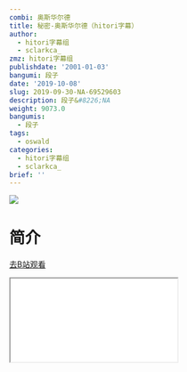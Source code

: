 ```yaml
---
combi: 奥斯华尔德
title: 秘密-奥斯华尔德（hitori字幕）
author:
  - hitori字幕组
  - sclarkca_
zmz: hitori字幕组
publishdate: '2001-01-03'
bangumi: 段子
date: '2019-10-08'
slug: 2019-09-30-NA-69529603
description: 段子&#8226;NA
weight: 9073.0
bangumis:
  - 段子
tags:
  - oswald
categories:
  - hitori字幕组
  - sclarkca_
brief: ''
---
```

![](https://raw.githubusercontent.com/tcgriffith/owaraisite/master/static/tmpimg/acdc29dbab8103f69e7523b8ac58cc67dcda059a.jpg.480.jpg)
# 简介  
  

[去B站观看](https://www.bilibili.com/video/av69529603/)
<div class ="resp-container"><iframe class="testiframe" src="//player.bilibili.com/player.html?aid=69529603"", scrolling="no", allowfullscreen="true" > </iframe></div> 
